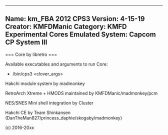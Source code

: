 -----------------------
Name: km_FBA 2012 CPS3
Version: 4-15-19
Creator: KMFDManic
Category: KMFD Experimental Cores
Emulated System: Capcom CP System III
-----------------------
=== Core by libretro ===

Available executables and arguments to run Core:
- /bin/cps3 <rom> <clover_args>

Hakchi module system by madmonkey

RetroArch Xtreme + HMODS maintained by KMFDManic/madmonkey/pcm

NES/SNES Mini shell integration by Cluster

Hakchi CE by Team Shinkansen (DanTheMan827/princess_daphie/skogaby/madmonkey)

(c) 2016-20xx

